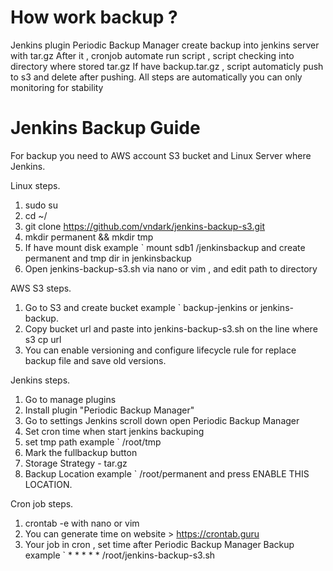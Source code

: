 # How work backup ?

Jenkins plugin Periodic Backup Manager create backup into jenkins server with tar.gz
After it , cronjob automate run script , script checking into directory where stored tar.gz
If have backup.tar.gz , script automaticly push to s3 and delete after pushing.
All steps are automatically you can only monitoring for stability

# Jenkins Backup Guide

For backup you need to AWS account S3 bucket and Linux Server where Jenkins.

Linux steps.
1. sudo su
2. cd ~/
3. git clone https://github.com/vndark/jenkins-backup-s3.git
4. mkdir permanent && mkdir tmp
5. If have mount disk example ` mount sdb1 /jenkinsbackup
   and create permanent and tmp dir in jenkinsbackup
6. Open jenkins-backup-s3.sh via nano or vim , and edit path to directory
   
AWS S3 steps.
1. Go to S3 and create bucket example ` backup-jenkins or jenkins-backup.
2. Copy bucket url and paste into jenkins-backup-s3.sh on the line where s3 cp url
3. You can enable versioning and configure lifecycle rule for replace backup file and save old versions.

Jenkins steps.
1. Go to manage plugins
2. Install plugin "Periodic Backup Manager"
3. Go to settings Jenkins scroll down open Periodic Backup Manager
4. Set cron time when start jenkins backuping
5. set tmp path example ` /root/tmp
6. Mark the fullbackup button
7. Storage Strategy - tar.gz
8. Backup Location example ` /root/permanent  and press ENABLE THIS LOCATION.

Cron job steps.
1. crontab -e with nano or vim
2. You can generate time on website > https://crontab.guru
3. Your job in cron , set time after Periodic Backup Manager Backup example `  * * * * * /root/jenkins-backup-s3.sh
